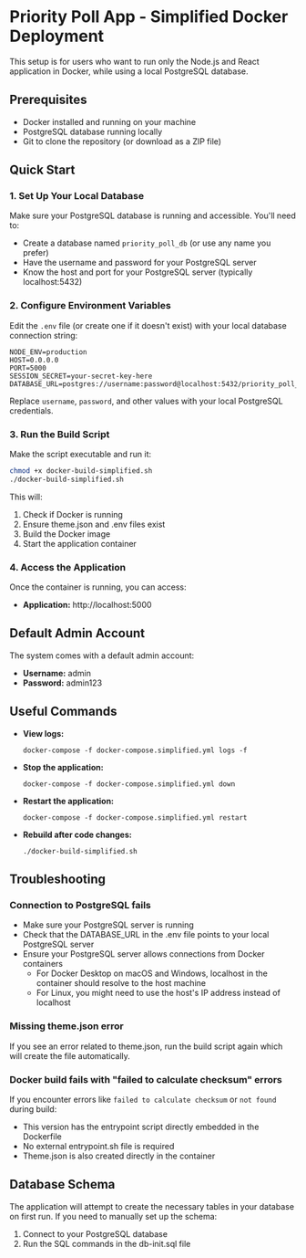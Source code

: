 # Priority Poll App - Simplified Docker Deployment

This setup is for users who want to run only the Node.js and React application in Docker, while using a local PostgreSQL database.

## Prerequisites

- Docker installed and running on your machine
- PostgreSQL database running locally
- Git to clone the repository (or download as a ZIP file)

## Quick Start

### 1. Set Up Your Local Database

Make sure your PostgreSQL database is running and accessible. You'll need to:

- Create a database named `priority_poll_db` (or use any name you prefer)
- Have the username and password for your PostgreSQL server
- Know the host and port for your PostgreSQL server (typically localhost:5432)

### 2. Configure Environment Variables

Edit the `.env` file (or create one if it doesn't exist) with your local database connection string:

```
NODE_ENV=production
HOST=0.0.0.0
PORT=5000
SESSION_SECRET=your-secret-key-here
DATABASE_URL=postgres://username:password@localhost:5432/priority_poll_db
```

Replace `username`, `password`, and other values with your local PostgreSQL credentials.

### 3. Run the Build Script

Make the script executable and run it:

```bash
chmod +x docker-build-simplified.sh
./docker-build-simplified.sh
```

This will:
1. Check if Docker is running
2. Ensure theme.json and .env files exist
3. Build the Docker image
4. Start the application container

### 4. Access the Application

Once the container is running, you can access:

- **Application:** http://localhost:5000

## Default Admin Account

The system comes with a default admin account:
- **Username:** admin
- **Password:** admin123

## Useful Commands

- **View logs:**
  ```
  docker-compose -f docker-compose.simplified.yml logs -f
  ```

- **Stop the application:**
  ```
  docker-compose -f docker-compose.simplified.yml down
  ```

- **Restart the application:**
  ```
  docker-compose -f docker-compose.simplified.yml restart
  ```

- **Rebuild after code changes:**
  ```
  ./docker-build-simplified.sh
  ```

## Troubleshooting

### Connection to PostgreSQL fails

- Make sure your PostgreSQL server is running
- Check that the DATABASE_URL in the .env file points to your local PostgreSQL server
- Ensure your PostgreSQL server allows connections from Docker containers
  - For Docker Desktop on macOS and Windows, localhost in the container should resolve to the host machine
  - For Linux, you might need to use the host's IP address instead of localhost

### Missing theme.json error

If you see an error related to theme.json, run the build script again which will create the file automatically.

### Docker build fails with "failed to calculate checksum" errors

If you encounter errors like `failed to calculate checksum` or `not found` during build:

- This version has the entrypoint script directly embedded in the Dockerfile
- No external entrypoint.sh file is required
- Theme.json is also created directly in the container

## Database Schema

The application will attempt to create the necessary tables in your database on first run. If you need to manually set up the schema:

1. Connect to your PostgreSQL database
2. Run the SQL commands in the db-init.sql file